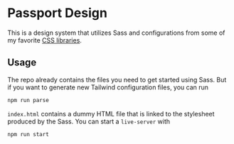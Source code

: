 # Passport Design

This is a design system that utilizes Sass and configurations from some of my favorite [CSS libraries](src/lib).

## Usage

The repo already contains the files you need to get started using Sass. But if you want to generate new Tailwind configuration files, you can run

```bash
npm run parse
```

`index.html` contains a dummy HTML file that is linked to the stylesheet produced by the Sass. You can start a `live-server` with

```bash
npm run start
```
